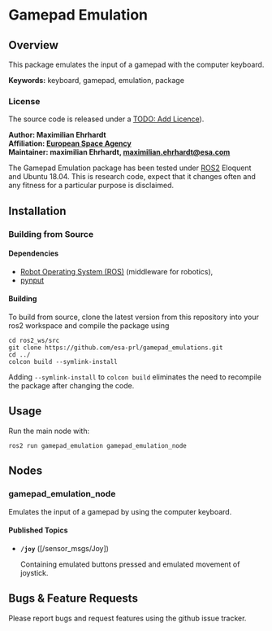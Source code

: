 # Gamepad Emulation 

## Overview

This package emulates the input of a gamepad with the computer keyboard. 

**Keywords:** keyboard, gamepad, emulation, package

### License

The source code is released under a [TODO: Add Licence]()).

**Author: Maximilian Ehrhardt<br />
Affiliation: [European Space Agency](https://www.esa.int/)<br />
Maintainer: maximilian Ehrhardt, maximilian.ehrhardt@esa.com**

The Gamepad Emulation package has been tested under [ROS2] Eloquent and Ubuntu 18.04. This is research code, expect that it changes often and any fitness for a particular purpose is disclaimed.

## Installation

### Building from Source

#### Dependencies

- [Robot Operating System (ROS)](http://wiki.ros.org) (middleware for robotics),
- [pynput](https://pypi.org/project/pynput/)

#### Building

To build from source, clone the latest version from this repository into your ros2 workspace and compile the package using

	cd ros2_ws/src
	git clone https://github.com/esa-prl/gamepad_emulations.git
	cd ../
	colcon build --symlink-install

Adding `--symlink-install` to `colcon build` eliminates the need to recompile the package after changing the code.


## Usage

Run the main node with:

	ros2 run gamepad_emulation gamepad_emulation_node

## Nodes

### gamepad_emulation_node

Emulates the input of a gamepad by using the computer keyboard.

#### Published Topics

* **`/joy`** ([/sensor_msgs/Joy])

    Containing emulated buttons pressed and emulated movement of joystick. 

## Bugs & Feature Requests

Please report bugs and request features using the github issue tracker.


[ROS2]: http://www.ros.org
[rviz]: http://wiki.ros.org/rviz
[rover_msgs]: https://github.com/esa-prl/rover_msgs
[rover_msgs/ChangeLocomotionMode]: https://github.com/esa-prl/rover_msgs/blob/master/srv/ChangeLocomotionMode.srv
[sensor_msgs/Joy]: http://docs.ros.org/api/sensor_msgs/html/msg/Joy.html
[geometry_msgs/Twist]: https://docs.ros.org/api/geometry_msgs/html/msg/Twist.html